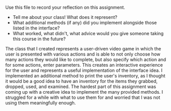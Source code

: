 Use this file to record your reflection on this assignment.

- Tell me about your class! What does it represent?
- What additional methods (if any) did you implement alongside those listed in the interface?
- What worked, what didn't, what advice would you give someone taking this course in the future?

The class that I created represents a user-driven video game in which the user is presented with various actions and is able to not only choose how many actions they would like to complete, but also specify which action and for some actions, enter parameters. This creates an interactive experience for the user and represents a useful implementation of the interface idea. I implemented an additional method to print the user's inventory, as I thought it would be a good idea to have an inventory for the items they grabbed, dropped, used, and examined. The hardest part of this assignment was coming up with a creative idea to implement the many provided methods. I struggled for a while with what to use them for and worried that I was not using them meaningfully enough.